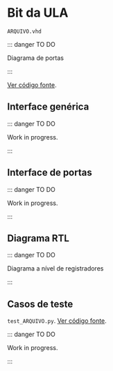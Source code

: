 # Bit da ULA

`ARQUIVO.vhd`

::: danger TO DO

Diagrama de portas

:::

[Ver código fonte](https://github.com/pfeinsper/24a-CTI-RISCV/blob/main/src/ARQUIVO.vhd).

## Interface genérica


::: danger TO DO

Work in progress.

:::

## Interface de portas

::: danger TO DO

Work in progress.

:::

## Diagrama RTL

::: danger TO DO

Diagrama a nível de registradores

:::

## Casos de teste

`test_ARQUIVO.py`.
[Ver código fonte](https://github.com/pfeinsper/24a-CTI-RISCV/blob/main/test/test_ARQUIVO.py).

::: danger TO DO

Work in progress.

:::
